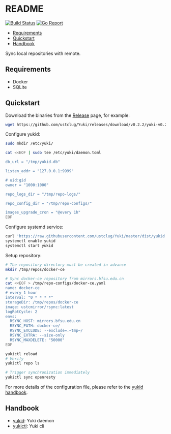 README
=======

[![Build Status](https://github.com/ustclug/Yuki/workflows/pr-presubmit-checks/badge.svg)](https://github.com/ustclug/Yuki/actions)
[![Go Report](https://goreportcard.com/badge/github.com/ustclug/Yuki)](https://goreportcard.com/report/github.com/ustclug/Yuki)

- [Requirements](#requirements)
- [Quickstart](#quickstart)
- [Handbook](#handbook)

Sync local repositories with remote.

## Requirements

* Docker
* SQLite

## Quickstart

Download the binaries from the [Release](https://github.com/ustclug/Yuki/releases) page, for example:

```bash
wget https://github.com/ustclug/Yuki/releases/download/v0.2.2/yuki-v0.2.2-linux-amd64.tar.gz
```

Configure yukid:

```bash
sudo mkdir /etc/yuki/

cat <<EOF | sudo tee /etc/yuki/daemon.toml

db_url = "/tmp/yukid.db"

listen_addr = "127.0.0.1:9999"

# uid:gid
owner = "1000:1000"

repo_logs_dir = "/tmp/repo-logs/"

repo_config_dir = "/tmp/repo-configs/"

images_upgrade_cron = "@every 1h"
EOF
```

Configure systemd service:

```bash
curl 'https://raw.githubusercontent.com/ustclug/Yuki/master/dist/yukid.service' | sudo tee /etc/systemd/system/yukid.service
systemctl enable yukid
systemctl start yukid
```

Setup repository:

```bash
# The repository directory must be created in advance
mkdir /tmp/repos/docker-ce

# Sync docker-ce repository from mirrors.bfsu.edu.cn
cat <<EOF > /tmp/repo-configs/docker-ce.yaml
name: docker-ce
# every 1 hour
interval: "0 * * * *"
storageDir: /tmp/repos/docker-ce
image: ustcmirror/rsync:latest
logRotCycle: 2
envs:
  RSYNC_HOST: mirrors.bfsu.edu.cn
  RSYNC_PATH: docker-ce/
  RSYNC_EXCLUDE: --exclude=.~tmp~/
  RSYNC_EXTRA: --size-only
  RSYNC_MAXDELETE: "50000"
EOF

yukictl reload
# Verify
yukictl repo ls

# Trigger synchronization immediately
yukictl sync openresty
```

For more details of the configuration file, please refer to the [yukid handbook](./cmd/yukid/README.md).

## Handbook

* [yukid](./cmd/yukid/README.md): Yuki daemon
* [yukictl](./cmd/yukictl/README.md): Yuki cli

